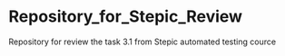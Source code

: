 # Repository_for_Stepic_Review
Repository for review the task 3.1 from Stepic automated testing cource 
